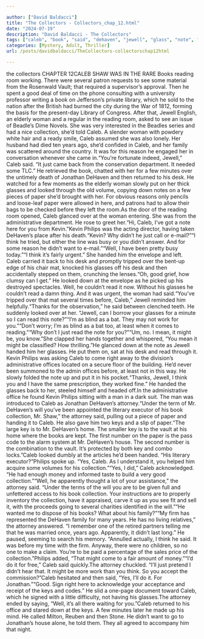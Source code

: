 ```yaml
---

author: ["David Baldacci"]
title: "The Collectors - Collectors_chap_12.html"
date: "2024-07-19"
description: "David Baldacci - The Collectors"
tags: ["caleb", "book", "said", "dehaven", "jewell", "glass", "note", "key", "woman", "philip", "think", "read", "attorney", "good", "collection", "desk", "looked", "paper", "kevin", "well", "handed", "might", "office", "reading", "room"]
categories: [Mystery, Adult, Thriller]
url: /posts/davidbaldacci/TheCollectors-collectorschap12html

---
```


the collectors
CHAPTER 12CALEB SHAW WAS IN THE RARE Books reading room working. There were several patron requests to see some material from the Rosenwald Vault; that required a supervisor’s approval. Then he spent a good deal of time on the phone consulting with a university professor writing a book on Jefferson’s private library, which he sold to the nation after the British had burned the city during the War of 1812, forming the basis for the present-day Library of Congress. After that, Jewell English, an elderly woman and a regular in the reading room, asked to see an issue of Beadle’s Dime Novels. She was very interested in the Beadles series and had a nice collection, she’d told Caleb. A slender woman with powdery white hair and a ready smile, Caleb assumed she was also lonely. Her husband had died ten years ago, she’d confided in Caleb, and her family was scattered around the country. It was for this reason he engaged her in conversation whenever she came in.“You’re fortunate indeed, Jewell,” Caleb said. “It just came back from the conservation department. It needed some TLC.” He retrieved the book, chatted with her for a few minutes over the untimely death of Jonathan DeHaven and then returned to his desk. He watched for a few moments as the elderly woman slowly put on her thick glasses and looked through the old volume, copying down notes on a few pieces of paper she’d brought with her. For obvious reasons only pencils and loose-leaf paper were allowed in here, and patrons had to allow their bags to be checked before they left the room.As the door of the reading room opened, Caleb glanced over at the woman entering. She was from the administrative department. He rose to greet her.“Hi, Caleb, I’ve got a note here for you from Kevin.”Kevin Philips was the acting director, having taken DeHaven’s place after his death.“Kevin? Why didn’t he just call or e-mail?”“I think he tried, but either the line was busy or you didn’t answer. And for some reason he didn’t want to e-mail.”“Well, I have been pretty busy today.”“I think it’s fairly urgent.” She handed him the envelope and left. Caleb carried it back to his desk and promptly tripped over the bent-up edge of his chair mat, knocked his glasses off his desk and then accidentally stepped on them, crunching the lenses.“Oh, good grief, how clumsy can I get.” He looked down at the envelope as he picked up his destroyed spectacles. Well, he couldn’t read it now. Without his glasses he couldn’t read a damn thing. And it was urgent, the woman had said.“You’ve tripped over that mat several times before, Caleb,” Jewell reminded him helpfully.“Thanks for the observation,” he said between clenched teeth. He suddenly looked over at her. “Jewell, can I borrow your glasses for a minute so I can read this note?”“I’m as blind as a bat. They may not work for you.”“Don’t worry; I’m as blind as a bat too, at least when it comes to reading.”“Why don’t I just read the note for you?”“Um, no. I mean, it might be, you know.”She clapped her hands together and whispered, “You mean it might be classified? How thrilling.”He glanced down at the note as Jewell handed him her glasses. He put them on, sat at his desk and read through it. Kevin Philips was asking Caleb to come right away to the division’s administrative offices located on a secure floor of the building. He’d never been summoned to the admin offices before, at least not in this way. He slowly folded the note up and put it in his pocket.“Thanks, Jewell, I think you and I have the same prescription, they worked fine.” He handed the glasses back to her, steeled himself and headed off.In the administrative office he found Kevin Philips sitting with a man in a dark suit. The man was introduced to Caleb as Jonathan DeHaven’s attorney.“Under the term of Mr. DeHaven’s will you’ve been appointed the literary executor of his book collection, Mr. Shaw,” the attorney said, pulling out a piece of paper and handing it to Caleb. He also gave him two keys and a slip of paper.“The large key is to Mr. DeHaven’s home. The smaller key is to the vault at his home where the books are kept. The first number on the paper is the pass code to the alarm system at Mr. DeHaven’s house. The second number is the combination to the vault. It’s protected by both key and combo locks.”Caleb looked dumbly at the articles he’d been handed. “His literary executor?”Philips spoke up. “Yes, Caleb. As I understand it, you helped him acquire some volumes for his collection.”“Yes, I did,” Caleb acknowledged. “He had enough money and informed taste to build a very good collection.”“Well, he apparently thought a lot of your assistance,” the attorney said. “Under the terms of the will you are to be given full and unfettered access to his book collection. Your instructions are to properly inventory the collection, have it appraised, carve it up as you see fit and sell it, with the proceeds going to several charities identified in the will.”“He wanted me to dispose of his books? What about his family?”“My firm has represented the DeHaven family for many years. He has no living relatives,” the attorney answered. “I remember one of the retired partners telling me that he was married once, years ago. Apparently, it didn’t last long.” He paused, seeming to search his memory. “Annulled actually, I think he said. It was before my time with the firm. Anyway, there were no children, so no one to make a claim. You’re to be paid a percentage of the sales price of the collection.”Philips added, “That might come to a fair amount of money.”“I’d do it for free,” Caleb said quickly.The attorney chuckled. “I’ll just pretend I didn’t hear that. It might be more work than you think. So you accept the commission?”Caleb hesitated and then said, “Yes, I’ll do it. For Jonathan.”“Good. Sign right here to acknowledge your acceptance and receipt of the keys and codes.” He slid a one-page document toward Caleb, which he signed with a little difficulty, not having his glasses.The attorney ended by saying, “Well, it’s all there waiting for you.”Caleb returned to his office and stared down at the keys. A few minutes later he made up his mind. He called Milton, Reuben and then Stone. He didn’t want to go to Jonathan’s house alone, he told them. They all agreed to accompany him that night.